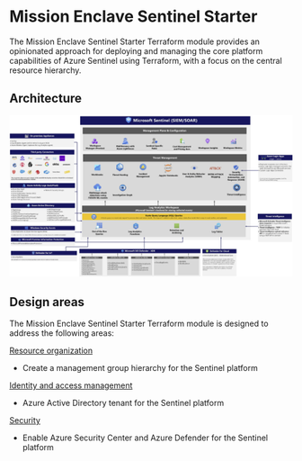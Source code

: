 # Mission Enclave Sentinel Starter

The Mission Enclave Sentinel Starter Terraform module provides an opinionated approach for deploying and managing the core platform capabilities of Azure Sentinel using Terraform, with a focus on the central resource hierarchy.

## Architecture

![Architecture](../../../img/normalized-sentinel-architecture.png)

## Design areas

The Mission Enclave Sentinel Starter Terraform module is designed to address the following areas:

[Resource organization](https://learn.microsoft.com/azure/cloud-adoption-framework/ready/landing-zone/design-area/resource-org)

- Create a management group hierarchy for the Sentinel platform

[Identity and access management](https://learn.microsoft.com/azure/cloud-adoption-framework/ready/landing-zone/design-area/identity-access)

- Azure Active Directory tenant for the Sentinel platform

[Security](https://learn.microsoft.com/azure/cloud-adoption-framework/ready/landing-zone/design-area/security)

- Enable Azure Security Center and Azure Defender for the Sentinel platform
